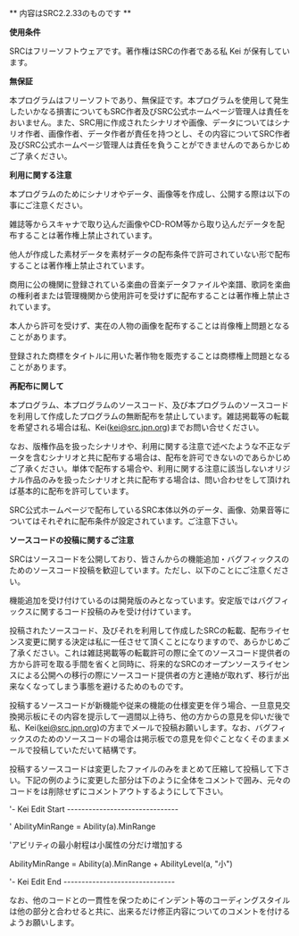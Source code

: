 ** 内容はSRC2.2.33のものです **

**使用条件**

SRCはフリーソフトウェアです。著作権はSRCの作者である私 Kei が保有しています。

**無保証**

本プログラムはフリーソフトであり、無保証です。本プログラムを使用して発生したいかなる損害についてもSRC作者及びSRC公式ホームページ管理人は責任をおいません。また、SRC用に作成されたシナリオや画像、データについてはシナリオ作者、画像作者、データ作者が責任を持つとし、その内容についてSRC作者及びSRC公式ホームページ管理人は責任を負うことができませんのであらかじめご了承ください。

**利用に関する注意**

本プログラムのためにシナリオやデータ、画像等を作成し、公開する際は以下の事にご注意ください。

雑誌等からスキャナで取り込んだ画像やCD-ROM等から取り込んだデータを配布することは著作権上禁止されています。

他人が作成した素材データを素材データの配布条件で許可されていない形で配布することは著作権上禁止されています。

商用に公の機関に登録されている楽曲の音楽データファイルや楽譜、歌詞を楽曲の権利者または管理機関から使用許可を受けずに配布することは著作権上禁止されています。

本人から許可を受けず、実在の人物の画像を配布することは肖像権上問題となることがあります。

登録された商標をタイトルに用いた著作物を販売することは商標権上問題となることがあります。

**再配布に関して**

本プログラム、本プログラムのソースコード、及び本プログラムのソースコードを利用して作成したプログラムの無断配布を禁止しています。雑誌掲載等の転載を希望される場合は私、Kei(kei@src.jpn.org)までお問い合せください。

なお、版権作品を扱ったシナリオや、利用に関する注意で述べたような不正なデータを含むシナリオと共に配布する場合は、配布を許可できないのであらかじめご了承ください。単体で配布する場合や、利用に関する注意に該当しないオリジナル作品のみを扱ったシナリオと共に配布する場合は、問い合わせをして頂ければ基本的に配布を許可しています。

SRC公式ホームページで配布しているSRC本体以外のデータ、画像、効果音等についてはそれぞれに配布条件が設定されています。ご注意下さい。

**ソースコードの投稿に関するご注意**

SRCはソースコードを公開しており、皆さんからの機能追加・バグフィックスのためのソースコード投稿を歓迎しています。ただし、以下のことにご注意ください。

機能追加を受け付けているのは開発版のみとなっています。安定版ではバグフィックスに関するコード投稿のみを受け付けています。

投稿されたソースコード、及びそれを利用して作成したSRCの転載、配布ライセンス変更に関する決定は私に一任させて頂くことになりますので、あらかじめご了承ください。これは雑誌掲載等の転載許可の際に全てのソースコード提供者の方から許可を取る手間を省くと同時に、将来的なSRCのオープンソースライセンスによる公開への移行の際にソースコード提供者の方と連絡が取れず、移行が出来なくなってしまう事態を避けるためのものです。

投稿するソースコードが新機能や従来の機能の仕様変更を伴う場合、一旦意見交換掲示板にその内容を提示して一週間以上待ち、他の方からの意見を仰いだ後で私、Kei(kei@src.jpn.org)の方までメールで投稿お願いします。なお、バグフィックスのためのソースコードの場合は掲示板での意見を仰ぐことなくそのままメールで投稿していただいて結構です。

投稿するソースコードは変更したファイルのみをまとめて圧縮して投稿して下さい。下記の例のように変更した部分は下のように全体をコメントで囲み、元々のコードをは削除せずにコメントアウトするようにして下さい。

'- Kei Edit Start -------------------------------

'    AbilityMinRange = Ability(a).MinRange

'アビリティの最小射程は小属性の分だけ増加する

AbilityMinRange = Ability(a).MinRange + AbilityLevel(a, "小")

'- Kei Edit End -------------------------------

なお、他のコードとの一貫性を保つためにインデント等のコーディングスタイルは他の部分と合わせると共に、出来るだけ修正内容についてのコメントを付けるようお願いします。
